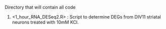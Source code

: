 Directory that will contain all code

1. <1_hour_RNA_DESeq2.R> : Script to determine DEGs from DIV11 striatal neurons treated with 10mM KCl. 

